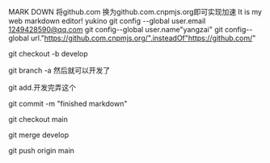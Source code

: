 MARK DOWN
将github.com 换为github.com.cnpmjs.org即可实现加速
It is my web markdown editor! yukino git config --global user.email 1249428590@qq.com
git config--global user.name"yangzai"
git config--global url."https://github.com.cnpmjs.org/".insteadOf"https://github.com/"

git checkout -b develop

git branch -a 然后就可以开发了

git add.开发完弄这个

git commit -m "finished markdown"

git checkout main

git merge develop

git push origin main
